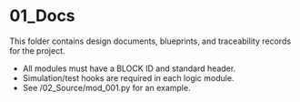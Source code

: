 ﻿# 01_Docs

This folder contains design documents, blueprints, and traceability records for the project.

- All modules must have a BLOCK ID and standard header.
- Simulation/test hooks are required in each logic module.
- See /02_Source/mod_001.py for an example.

